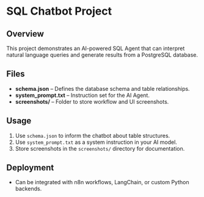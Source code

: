 
# SQL Chatbot Project

## Overview
This project demonstrates an AI-powered SQL Agent that can interpret natural language queries and generate results from a PostgreSQL database.

## Files
- **schema.json** – Defines the database schema and table relationships.
- **system_prompt.txt** – Instruction set for the AI Agent.
- **screenshots/** – Folder to store workflow and UI screenshots.

## Usage
1. Use `schema.json` to inform the chatbot about table structures.
2. Use `system_prompt.txt` as a system instruction in your AI model.
3. Store screenshots in the `screenshots/` directory for documentation.

## Deployment
- Can be integrated with n8n workflows, LangChain, or custom Python backends.
